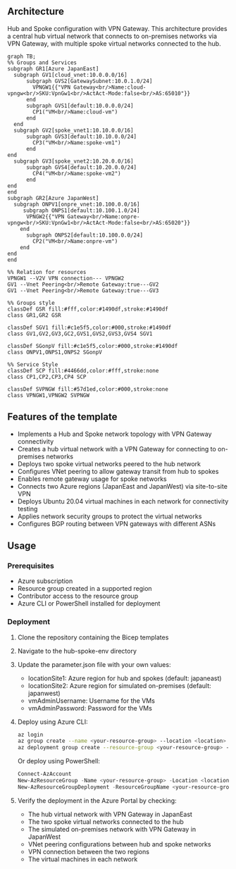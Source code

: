 ## Architecture
Hub and Spoke configuration with VPN Gateway. This architecture provides a central hub virtual network that connects to on-premises networks via VPN Gateway, with multiple spoke virtual networks connected to the hub.

```mermaid
graph TB;
%% Groups and Services
subgraph GR1[Azure JapanEast]
  subgraph GV1[cloud_vnet:10.0.0.0/16]
      subgraph GVS2[GatewaySubnet:10.0.1.0/24]
        VPNGW1{{"VPN Gateway<br/>Name:cloud-vpngw<br/>SKU:VpnGw1<br/>ActAct-Mode:false<br/>AS:65010"}}
      end
      subgraph GVS1[default:10.0.0.0/24]
        CP1("VM<br/>Name:cloud-vm")
      end
  end
  subgraph GV2[spoke_vnet1:10.10.0.0/16]
      subgraph GVS3[default:10.10.0.0/24]
        CP3("VM<br/>Name:spoke-vm1")
      end
end
  subgraph GV3[spoke_vnet2:10.20.0.0/16]
      subgraph GVS4[default:10.20.0.0/24]
        CP4("VM<br/>Name:spoke-vm2")
      end
end
end
subgraph GR2[Azure JapanWest]
  subgraph ONPV1[onpre_vnet:10.100.0.0/16]
     subgraph ONPS1[default:10.100.1.0/24]
      VPNGW2{{"VPN Gateway<br/>Name:onpre-vpngw<br/>SKU:VpnGw1<br/>ActAct-Mode:false<br/>AS:65020"}}
    end
      subgraph ONPS2[default:10.100.0.0/24]
        CP2("VM<br/>Name:onpre-vm")
    end
end
end

%% Relation for resources
VPNGW1 --V2V VPN connection--- VPNGW2
GV1 --Vnet Peering<br/>Remote Gateway:true---GV2
GV1 --Vnet Peering<br/>Remote Gateway:true---GV3

%% Groups style
classDef GSR fill:#fff,color:#1490df,stroke:#1490df
class GR1,GR2 GSR

classDef SGV1 fill:#c1e5f5,color:#000,stroke:#1490df
class GV1,GV2,GV3,GC2,GVS1,GVS2,GVS3,GVS4 SGV1

classDef SGonpV fill:#c1e5f5,color:#000,stroke:#1490df
class ONPV1,ONPS1,ONPS2 SGonpV
 
%% Service Style
classDef SCP fill:#4466dd,color:#fff,stroke:none
class CP1,CP2,CP3,CP4 SCP

classDef SVPNGW fill:#57d1ed,color:#000,stroke:none
class VPNGW1,VPNGW2 SVPNGW

```

## Features of the template

- Implements a Hub and Spoke network topology with VPN Gateway connectivity
- Creates a hub virtual network with a VPN Gateway for connecting to on-premises networks
- Deploys two spoke virtual networks peered to the hub network
- Configures VNet peering to allow gateway transit from hub to spokes
- Enables remote gateway usage for spoke networks
- Connects two Azure regions (JapanEast and JapanWest) via site-to-site VPN
- Deploys Ubuntu 20.04 virtual machines in each network for connectivity testing
- Applies network security groups to protect the virtual networks
- Configures BGP routing between VPN gateways with different ASNs

## Usage

### Prerequisites
- Azure subscription
- Resource group created in a supported region
- Contributor access to the resource group
- Azure CLI or PowerShell installed for deployment

### Deployment

1. Clone the repository containing the Bicep templates
2. Navigate to the hub-spoke-env directory
3. Update the parameter.json file with your own values:
   - locationSite1: Azure region for hub and spokes (default: japaneast)
   - locationSite2: Azure region for simulated on-premises (default: japanwest)
   - vmAdminUsername: Username for the VMs
   - vmAdminPassword: Password for the VMs

4. Deploy using Azure CLI:
   ```bash
   az login
   az group create --name <your-resource-group> --location <location>
   az deployment group create --resource-group <your-resource-group> --template-file main.bicep --parameters parameter.json
   ```

   Or deploy using PowerShell:
   ```powershell
   Connect-AzAccount
   New-AzResourceGroup -Name <your-resource-group> -Location <location>
   New-AzResourceGroupDeployment -ResourceGroupName <your-resource-group> -TemplateFile main.bicep -TemplateParameterFile parameter.json
   ```

5. Verify the deployment in the Azure Portal by checking:
   - The hub virtual network with VPN Gateway in JapanEast
   - The two spoke virtual networks connected to the hub
   - The simulated on-premises network with VPN Gateway in JapanWest
   - VNet peering configurations between hub and spoke networks
   - VPN connection between the two regions
   - The virtual machines in each network
